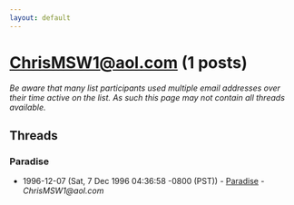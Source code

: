 ```yaml
---
layout: default
---
```


# ChrisMSW1@aol.com (1 posts)

_Be aware that many list participants used multiple email addresses over their time active on the list. As such this page may not contain all threads available._

## Threads

### Paradise
+ 1996-12-07 (Sat, 7 Dec 1996 04:36:58 -0800 (PST)) - [Paradise](/archive/1996/12/6ebbdae16ace39b3177724b7ec4e7858cab51d25451433960a5cfc324c5d33dc) - _ChrisMSW1@aol.com_

